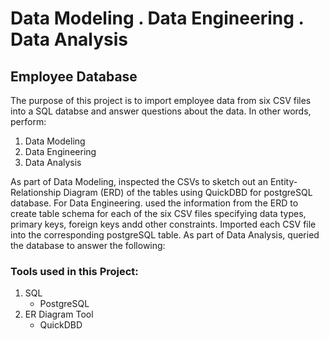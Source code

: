 # Data Modeling . Data Engineering . Data Analysis

## Employee Database
The purpose of this project is to import employee data from six CSV files into a SQL databse and answer questions about the data. In other words, perform:
  1. Data Modeling 
  2. Data Engineering
  3. Data Analysis

As part of Data Modeling, inspected the CSVs to sketch out an Entity-Relationship Diagram (ERD) of the tables using QuickDBD for postgreSQL database.
For Data Engineering. used the information from the ERD to create table schema for each of the six CSV files specifying data types, primary keys, foreign keys andd other constraints. Imported each CSV file into the corresponding postgreSQL table. As part of Data Analysis, queried the database to answer the following:


### Tools used in this Project:
  1. SQL 
       * PostgreSQL
  2. ER Diagram Tool
       * QuickDBD 
